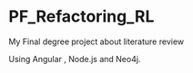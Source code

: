 # PF_Refactoring_RL
My Final degree project about literature review

Using Angular , Node.js and Neo4j.
